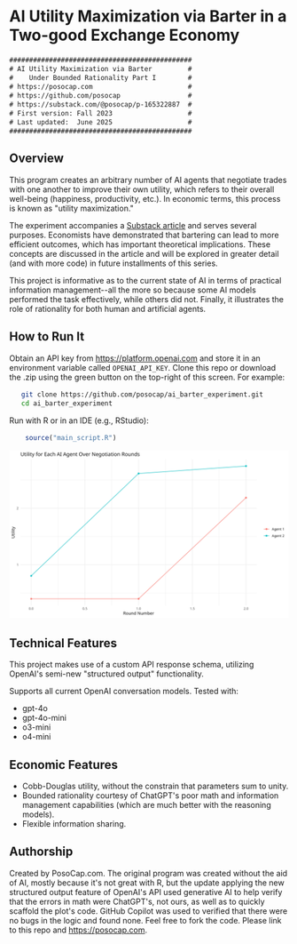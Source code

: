 # AI Utility Maximization via Barter in a Two-good Exchange Economy

```
##############################################
# AI Utility Maximization via Barter         #
#    Under Bounded Rationality Part I        #
# https://posocap.com                        #
# https://github.com/posocap                 #
# https://substack.com/@posocap/p-165322887  #
# First version: Fall 2023                   #
# Last updated:  June 2025                   #
##############################################
```

## Overview

This program creates an arbitrary number of AI agents that negotiate trades with one another to improve their own utility, which refers to their overall well-being (happiness, productivity, etc.). In economic terms, this process is known as "utility maximization." 

The experiment accompanies a [Substack article](https://posocap.com) and serves several purposes. Economists have demonstrated that bartering can lead to more efficient outcomes, which has important theoretical implications. These concepts are discussed in the article and will be explored in greater detail (and with more code) in future installments of this series.

This project is informative as to the current state of AI in terms of practical information management--all the more so because some AI models performed the task effectively, while others did not. Finally, it illustrates the role of rationality for both human and artificial agents.

## How to Run It

Obtain an API key from https://platform.openai.com and store it in an environment variable called `OPENAI_API_KEY`. Clone this repo or download the .zip using the green button on the top-right of this screen. For example:

```bash
   git clone https://github.com/posocap/ai_barter_experiment.git
   cd ai_barter_experiment
```

Run with R or in an IDE (e.g., RStudio):

```r
    source("main_script.R") 
```

![Utility Plot](utility_plot_20250605_201546_o3-mini.png)

## Technical Features

This project makes use of a custom API response schema, utilizing OpenAI's semi-new "structured output" functionality.

Supports all current OpenAI conversation models. Tested with:

  - gpt-4o
  - gpt-4o-mini
  - o3-mini
  - o4-mini

## Economic Features

  - Cobb-Douglas utility, without the constrain that parameters sum to unity.
  - Bounded rationality courtesy of ChatGPT's poor math and information management capabilities (which are much better with the reasoning models).
  - Flexible information sharing.
  
## Authorship

Created by PosoCap.com. The original program was created without the aid of AI, mostly because it's not great with R, but the update applying the new structured output feature of OpenAI's API used generative AI to help verify that the errors in math were ChatGPT's, not ours, as well as to quickly scaffold the plot's code. GitHub Copilot was used to verified that there were no bugs in the logic and found none. Feel free to fork the code. Please link to this repo and https://posocap.com.